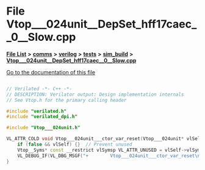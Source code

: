 

# File Vtop\_\_\_024unit\_\_DepSet\_hff17caec\_\_0\_\_Slow.cpp

[**File List**](files.md) **>** [**comms**](dir_15e9a61cbc095141a3f886f43eb6818f.md) **>** [**verilog**](dir_549b42112f6dc36cf8af5f13bada3f17.md) **>** [**tests**](dir_359bc3875cb3adaee3d3f269dbe0d6e4.md) **>** [**sim\_build**](dir_816ed350c72cf5de8127e0b7e8b74e54.md) **>** [**Vtop\_\_\_024unit\_\_DepSet\_hff17caec\_\_0\_\_Slow.cpp**](Vtop______024unit____DepSet__hff17caec____0____Slow_8cpp.md)

[Go to the documentation of this file](Vtop______024unit____DepSet__hff17caec____0____Slow_8cpp.md)

```C++

// Verilated -*- C++ -*-
// DESCRIPTION: Verilator output: Design implementation internals
// See Vtop.h for the primary calling header

#include "verilated.h"
#include "verilated_dpi.h"

#include "Vtop___024unit.h"

VL_ATTR_COLD void Vtop___024unit___ctor_var_reset(Vtop___024unit* vlSelf) {
    if (false && vlSelf) {}  // Prevent unused
    Vtop__Syms* const __restrict vlSymsp VL_ATTR_UNUSED = vlSelf->vlSymsp;
    VL_DEBUG_IF(VL_DBG_MSGF("+        Vtop___024unit___ctor_var_reset\n"); );
}

```

